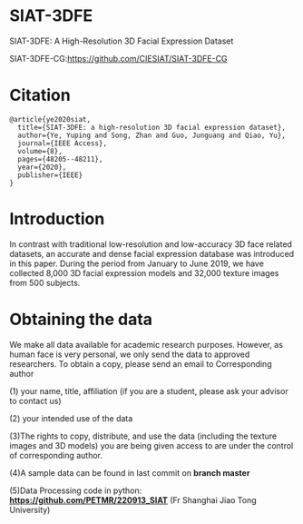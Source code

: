 # SIAT-3DFE
SIAT-3DFE: A High-Resolution 3D Facial Expression Dataset

SIAT-3DFE-CG:https://github.com/CIESIAT/SIAT-3DFE-CG

# Citation
```
@article{ye2020siat,
  title={SIAT-3DFE: a high-resolution 3D facial expression dataset},
  author={Ye, Yuping and Song, Zhan and Guo, Junguang and Qiao, Yu},
  journal={IEEE Access},
  volume={8},
  pages={48205--48211},
  year={2020},
  publisher={IEEE}
}
```

# Introduction
In contrast with traditional low-resolution and low-accuracy 3D face related datasets, an accurate and dense facial expression database was introduced in this paper. During the period from January to June 2019, we have collected 8,000 3D facial expression models and 32,000 texture images from 500 subjects.

# Obtaining the data

We make all  data available for academic research purposes. However, as human face is very personal, we only send the data to approved researchers. To obtain a copy, please send an email to Corresponding author

(1) your name, title, affiliation (if you are a student, please ask your advisor to contact us)

(2) your intended use of the data

(3)The rights to copy, distribute, and use the data (including the texture images and 3D models) you are being given access to are under the control of corresponding author. 

(4)A sample data can be found in last commit on **branch master**

(5)Data Processing code in python: **https://github.com/PETMR/220913_SIAT** (Fr Shanghai Jiao Tong University)
